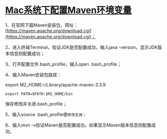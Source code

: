 # [Mac系统下配置Maven环境变量](http://www.cnblogs.com/zhouhongfu1991/p/5971192.html)

1、在官网下载Maven安装包，网址：[https://maven.apache.org/download.cgi](https://maven.apache.org/download.cgi)；

2、进入终端Terminal，验证JDK是否配置成功，输入java -version，显示JDK版本信息则配置成功；

3、打开配置文件.bash_profile，输入open .bash_profile；

4、输入Maven安装包路径：

export M2_HOME=/Library/apache-maven-3.3.9

`export PATH=$PATH:$M2_HOME/bin`

保存修改并关闭.bash_profile；

5、输入source .bash_profile使`修改生效；`

6、输入mvn -v验证Maven是否配置成功，如果显示Maven版本信息则配置成功。